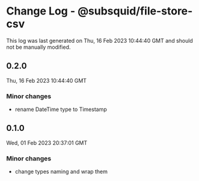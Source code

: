 # Change Log - @subsquid/file-store-csv

This log was last generated on Thu, 16 Feb 2023 10:44:40 GMT and should not be manually modified.

## 0.2.0
Thu, 16 Feb 2023 10:44:40 GMT

### Minor changes

- rename DateTime type to Timestamp

## 0.1.0
Wed, 01 Feb 2023 20:37:01 GMT

### Minor changes

- change types naming and wrap them

